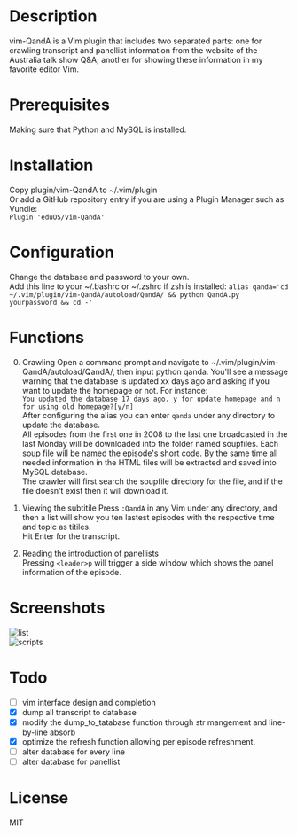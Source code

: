 # Description 
vim-QandA is a Vim plugin that includes two separated parts: one for crawling transcript and panellist information from the website of the Australia talk show Q&A; another for showing these information in my favorite editor Vim.

# Prerequisites   
Making sure that Python and MySQL is installed.   

# Installation   
Copy plugin/vim-QandA to ~/.vim/plugin   
Or add a GitHub repository entry if you are using a Plugin Manager such as Vundle:  
```Plugin 'eduOS/vim-QandA'```  

# Configuration   
Change the database and password to your own.   
Add this line to your ~/.bashrc or ~/.zshrc if zsh is installed:
```alias qanda='cd ~/.vim/plugin/vim-QandA/autoload/QandA/ && python QandA.py yourpassword && cd -'```

# Functions
0. Crawling
    Open a command prompt and navigate to ~/.vim/plugin/vim-QandA/autoload/QandA/, then input python qanda. You'll see a message warning that the database is updated xx days ago and asking if you want to update the homepage or not. For instance:     
    ```You updated the database 17 days ago. y for update homepage and n for using old homepage?[y/n]```    
    After configuring the alias you can enter ```qanda``` under any directory to update the database.    
    All episodes from the first one in 2008 to the last one broadcasted in the last Monday will be downloaded into the folder named soupfiles. Each soup file will be named the episode's short code. By the same time all needed information in the HTML files will be extracted and saved into MySQL database.   
    The crawler will first search the soupfile directory for the file, and if the file doesn't exist then it will download it.    

1. Viewing the subtitile 
    Press ```:QandA``` in any Vim under any directory, and then a list will show you ten lastest episodes with the respective time and topic as titiles.    
    Hit Enter for the transcript.  

2. Reading the introduction of panellists    
    Pressing ```<leader>p``` will trigger a side window which shows the panel information of the episode.   

# Screenshots
![list](https://cloud.githubusercontent.com/assets/5717031/11239207/5ee52e0c-8e25-11e5-8ac1-8163c172657a.png)    
![scripts](https://cloud.githubusercontent.com/assets/5717031/11239210/60610d96-8e25-11e5-93ec-c619c1d28ca1.png)    

# Todo
-[ ] vim interface design and completion    
-[x] dump all transcript to database    
-[x] modify the dump_to_tatabase function through str mangement and line-by-line absorb    
-[x] optimize the refresh function allowing per episode refreshment.    
-[ ] alter database for every line    
-[ ] alter database for panellist    
    
# License     
MIT    

